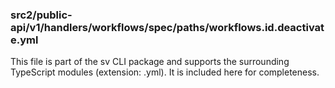 ### src2/public-api/v1/handlers/workflows/spec/paths/workflows.id.deactivate.yml

This file is part of the sv CLI package and supports the surrounding TypeScript modules (extension: .yml). It is included here for completeness.